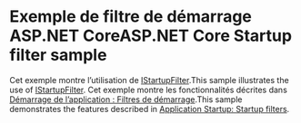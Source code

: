 # <a name="aspnet-core-startup-filter-sample"></a><span data-ttu-id="a182a-101">Exemple de filtre de démarrage ASP.NET Core</span><span class="sxs-lookup"><span data-stu-id="a182a-101">ASP.NET Core Startup filter sample</span></span>

<span data-ttu-id="a182a-102">Cet exemple montre l’utilisation de [IStartupFilter](https://docs.microsoft.com/dotnet/api/microsoft.aspnetcore.hosting.istartupfilter).</span><span class="sxs-lookup"><span data-stu-id="a182a-102">This sample illustrates the use of [IStartupFilter](https://docs.microsoft.com/dotnet/api/microsoft.aspnetcore.hosting.istartupfilter).</span></span> <span data-ttu-id="a182a-103">Cet exemple montre les fonctionnalités décrites dans [Démarrage de l’application : Filtres de démarrage](https://docs.microsoft.com/aspnet/core/fundamentals/startup#startup-filters).</span><span class="sxs-lookup"><span data-stu-id="a182a-103">This sample demonstrates the features described in [Application Startup: Startup filters](https://docs.microsoft.com/aspnet/core/fundamentals/startup#startup-filters).</span></span>
